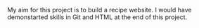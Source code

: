My aim for this project is to build a recipe website. I would have demonstarted skills in Git and HTML at the end of this project.
